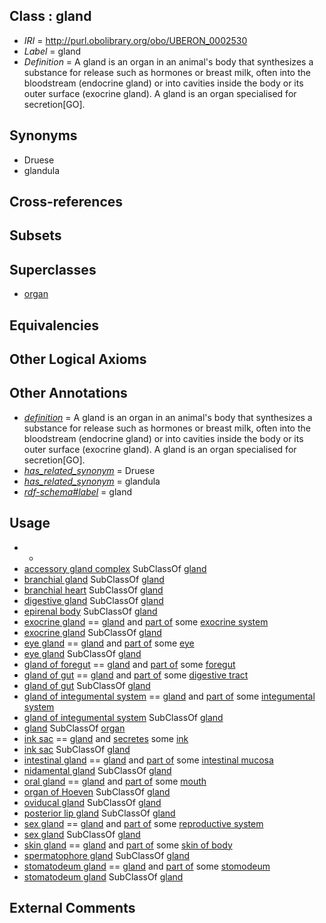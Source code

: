 
## Class : gland

 * *IRI* = http://purl.obolibrary.org/obo/UBERON_0002530
 * *Label* = gland
 * *Definition* = A gland is an organ in an animal's body that synthesizes a substance for release such as hormones or breast milk, often into the bloodstream (endocrine gland) or into cavities inside the body or its outer surface (exocrine gland). A gland is an organ specialised for secretion[GO].

## Synonyms

 * Druese
 * glandula

## Cross-references


## Subsets


## Superclasses

 * [organ](../../UBERON/62/UBERON_0000062.md)

## Equivalencies


## Other Logical Axioms


## Other Annotations

 * *[definition](../../IAO/15/IAO_0000115.md)* = A gland is an organ in an animal's body that synthesizes a substance for release such as hormones or breast milk, often into the bloodstream (endocrine gland) or into cavities inside the body or its outer surface (exocrine gland). A gland is an organ specialised for secretion[GO].
 * *[has_related_synonym](../../ym/oboInOwl#hasRelatedSynonym.md)* = Druese
 * *[has_related_synonym](../../ym/oboInOwl#hasRelatedSynonym.md)* = glandula
 * *[rdf-schema#label](../../el/rdf-schema#label.md)* = gland

## Usage

 * -
 * [accessory gland complex](../../CEPH/04/CEPH_0000004.md) SubClassOf [gland](../../UBERON/30/UBERON_0002530.md)
 * [branchial gland](../../CEPH/31/CEPH_0000031.md) SubClassOf [gland](../../UBERON/30/UBERON_0002530.md)
 * [branchial heart](../../CEPH/32/CEPH_0000032.md) SubClassOf [gland](../../UBERON/30/UBERON_0002530.md)
 * [digestive gland](../../CEPH/87/CEPH_0000087.md) SubClassOf [gland](../../UBERON/30/UBERON_0002530.md)
 * [epirenal body](../../CEPH/36/CEPH_0001036.md) SubClassOf [gland](../../UBERON/30/UBERON_0002530.md)
 * [exocrine gland](../../UBERON/65/UBERON_0002365.md) == [gland](../../UBERON/30/UBERON_0002530.md) and [part of](../../BFO/50/BFO_0000050.md) some [exocrine system](../../UBERON/30/UBERON_0002330.md)
 * [exocrine gland](../../UBERON/65/UBERON_0002365.md) SubClassOf [gland](../../UBERON/30/UBERON_0002530.md)
 * [eye gland](../../UBERON/59/UBERON_0004859.md) == [gland](../../UBERON/30/UBERON_0002530.md) and [part of](../../BFO/50/BFO_0000050.md) some [eye](../../UBERON/70/UBERON_0000970.md)
 * [eye gland](../../UBERON/59/UBERON_0004859.md) SubClassOf [gland](../../UBERON/30/UBERON_0002530.md)
 * [gland of foregut](../../UBERON/94/UBERON_0003294.md) == [gland](../../UBERON/30/UBERON_0002530.md) and [part of](../../BFO/50/BFO_0000050.md) some [foregut](../../UBERON/41/UBERON_0001041.md)
 * [gland of gut](../../UBERON/08/UBERON_0003408.md) == [gland](../../UBERON/30/UBERON_0002530.md) and [part of](../../BFO/50/BFO_0000050.md) some [digestive tract](../../UBERON/55/UBERON_0001555.md)
 * [gland of gut](../../UBERON/08/UBERON_0003408.md) SubClassOf [gland](../../UBERON/30/UBERON_0002530.md)
 * [gland of integumental system](../../UBERON/97/UBERON_0003297.md) == [gland](../../UBERON/30/UBERON_0002530.md) and [part of](../../BFO/50/BFO_0000050.md) some [integumental system](../../UBERON/16/UBERON_0002416.md)
 * [gland of integumental system](../../UBERON/97/UBERON_0003297.md) SubClassOf [gland](../../UBERON/30/UBERON_0002530.md)
 * [gland](../../UBERON/30/UBERON_0002530.md) SubClassOf [organ](../../UBERON/62/UBERON_0000062.md)
 * [ink sac](../../CEPH/39/CEPH_0000139.md) == [gland](../../UBERON/30/UBERON_0002530.md) and [secretes](../../es/ceph#secretes.md) some [ink](../../CEPH/85/CEPH_0000285.md)
 * [ink sac](../../CEPH/39/CEPH_0000139.md) SubClassOf [gland](../../UBERON/30/UBERON_0002530.md)
 * [intestinal gland](../../UBERON/33/UBERON_0000333.md) == [gland](../../UBERON/30/UBERON_0002530.md) and [part of](../../BFO/50/BFO_0000050.md) some [intestinal mucosa](../../UBERON/42/UBERON_0001242.md)
 * [nidamental gland](../../CEPH/75/CEPH_0000175.md) SubClassOf [gland](../../UBERON/30/UBERON_0002530.md)
 * [oral gland](../../UBERON/47/UBERON_0010047.md) == [gland](../../UBERON/30/UBERON_0002530.md) and [part of](../../BFO/50/BFO_0000050.md) some [mouth](../../UBERON/65/UBERON_0000165.md)
 * [organ of Hoeven](../../CEPH/68/CEPH_0001068.md) SubClassOf [gland](../../UBERON/30/UBERON_0002530.md)
 * [oviducal gland](../../CEPH/93/CEPH_0000193.md) SubClassOf [gland](../../UBERON/30/UBERON_0002530.md)
 * [posterior lip gland](../../CEPH/05/CEPH_0000205.md) SubClassOf [gland](../../UBERON/30/UBERON_0002530.md)
 * [sex gland](../../UBERON/37/UBERON_0003937.md) == [gland](../../UBERON/30/UBERON_0002530.md) and [part of](../../BFO/50/BFO_0000050.md) some [reproductive system](../../UBERON/90/UBERON_0000990.md)
 * [sex gland](../../UBERON/37/UBERON_0003937.md) SubClassOf [gland](../../UBERON/30/UBERON_0002530.md)
 * [skin gland](../../UBERON/19/UBERON_0002419.md) == [gland](../../UBERON/30/UBERON_0002530.md) and [part of](../../BFO/50/BFO_0000050.md) some [skin of body](../../UBERON/97/UBERON_0002097.md)
 * [spermatophore gland](../../CEPH/53/CEPH_0001053.md) SubClassOf [gland](../../UBERON/30/UBERON_0002530.md)
 * [stomatodeum gland](../../UBERON/50/UBERON_0005250.md) == [gland](../../UBERON/30/UBERON_0002530.md) and [part of](../../BFO/50/BFO_0000050.md) some [stomodeum](../../UBERON/30/UBERON_0000930.md)
 * [stomatodeum gland](../../UBERON/50/UBERON_0005250.md) SubClassOf [gland](../../UBERON/30/UBERON_0002530.md)

## External Comments

